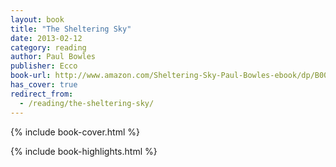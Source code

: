 ```yaml
---
layout: book
title: "The Sheltering Sky"
date: 2013-02-12
category: reading
author: Paul Bowles
publisher: Ecco
book-url: http://www.amazon.com/Sheltering-Sky-Paul-Bowles-ebook/dp/B005AJWU7C/ref=tmm_kin_swatch_0?_encoding=UTF8&sr=&qid=
has_cover: true
redirect_from:
  - /reading/the-sheltering-sky/
---
```

{% include book-cover.html %}

{% include book-highlights.html %}
